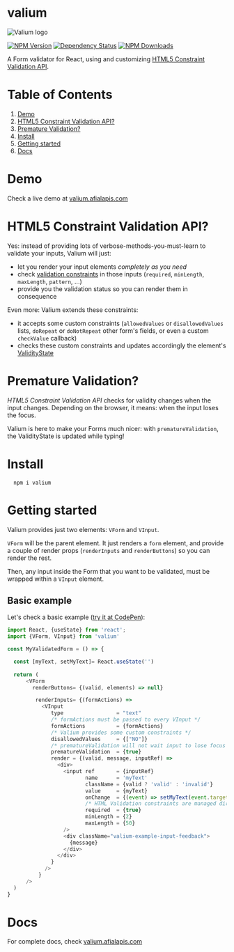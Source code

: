 # valium

![Valium logo](https://valium.afialapis.com/assets/images/logo/valium_name.png)

[![NPM Version](https://badge.fury.io/js/valium.svg)](https://www.npmjs.com/package/valium)
[![Dependency Status](https://david-dm.org/afialapis/valium.svg)](https://david-dm.org/afialapis/valium)
[![NPM Downloads](https://img.shields.io/npm/dm/valium.svg?style=flat)](https://www.npmjs.com/package/valium)

A Form validator for React, using and customizing [HTML5 Constraint Validation API](https://developer.mozilla.org/en-US/docs/Web/API/Constraint_validation).

# Table of Contents

1. [Demo](#demo)
2. [HTML5 Constraint Validation API?](#html5-constraint-validation-api)
3. [Premature Validation?](#premature-Validation)
4. [Install](#install)
5. [Getting started](#getting-started)
6. [Docs](#docs)


# Demo

Check a live demo at [valium.afialapis.com](https://valium.afialapis.com)

# HTML5 Constraint Validation API?

Yes: instead of providing lots of verbose-methods-you-must-learn to validate your inputs, Valium will just:
  - let you render your input elements _completely as you need_
  - check [validation constraints](https://developer.mozilla.org/en-US/docs/Web/Guide/HTML/HTML5/Constraint_validation) in those inputs (`required`, `minLength`, `maxLength`, `pattern`, ...)
  - provide you the validation status so you can render them in consequence

Even more: Valium extends these constraints:
  - it accepts some custom constraints (`allowedValues` or `disallowedValues` lists, `doRepeat` or `doNotRepeat` other form's fields, or even a custom `checkValue` callback)
  - checks these custom constraints and updates accordingly the element's [ValidityState](https://developer.mozilla.org/en-US/docs/Web/API/ValidityState)

# Premature Validation?

_HTML5 Constraint Validation API_ checks for validity changes when the input changes. Depending on the browser, it means: when the input loses the focus.

Valium is here to make your Forms much nicer: with `prematureValidation`, the ValidityState is updated while typing!

# Install

```
  npm i valium
```

# Getting started 

Valium provides just two elements: `VForm` and `VInput`.

`VForm` will be the parent element. It just renders a `form` element, and provide a couple of render props (`renderInputs` and `renderButtons`) so you can render the rest.

Then, any input inside the Form that you want to be validated, must be wrapped within a `VInput` element.

## Basic example

Let's check a basic example ([try it at CodePen](https://codepen.io/afialapis/pen/KKwgNWK)):


```javascript
import React, {useState} from 'react';
import {VForm, VInput} from 'valium'

const MyValidatedForm = () => {

  const [myText, setMyText]= React.useState('')
  
  return (
      <VForm 
        renderButtons= {(valid, elements) => null}

         renderInputs= {(formActions) => 
           <VInput
              type                 = "text"
              /* formActions must be passed to every VInput */
              formActions          = {formActions}
              /* Valium provides some custom constraints */
              disallowedValues     = {["NO"]}
              /* prematureValidation will not wait input to lose focus */
              prematureValidation  = {true}
              render = {(valid, message, inputRef) => 
                <div>
                  <input ref       = {inputRef}
                         name      = 'myText'
                         className = {valid ? 'valid' : 'invalid'}
                         value     = {myText}
                         onChange  = {(event) => setMyText(event.target.value)}
                         /* HTML Validation constraints are managed directly on HTML input elements*/
                         required  = {true}
                         minLength = {2}
                         maxLength = {50}
                  />
                  <div className="valium-example-input-feedback">
                    {message}
                  </div>
                </div>
              }
            /> 
          }
      />
  )
} 

```

# Docs

For complete docs, check [valium.afialapis.com](https://valium.afialapis.com)

